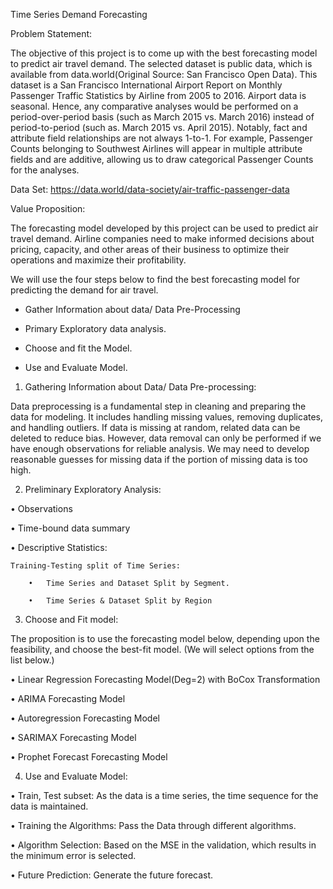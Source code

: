 Time Series Demand Forecasting

Problem Statement:

The objective of this project is to come up with the best forecasting model to predict air travel demand. The selected dataset is public data, which is available from data.world(Original Source: San Francisco Open Data). This dataset is a San Francisco International Airport Report on Monthly Passenger Traffic Statistics by Airline from 2005 to 2016. Airport data is seasonal. Hence, any comparative analyses would be performed on a period-over-period basis (such as March 2015 vs. March 2016) instead of period-to-period (such as. March 2015 vs. April 2015). Notably, fact and attribute field relationships are not always 1-to-1. For example, Passenger Counts belonging to Southwest Airlines will appear in multiple attribute fields and are additive, allowing us to draw categorical Passenger Counts for the analyses.

Data Set:
https://data.world/data-society/air-traffic-passenger-data

Value Proposition: 

The forecasting model developed by this project can be used to predict air travel demand. Airline companies need to make informed decisions about pricing, capacity, and other areas of their business to optimize their operations and maximize their profitability. 

We will use the four steps below to find the best forecasting model for predicting the demand for air travel.

- Gather Information about data/ Data Pre-Processing

- Primary Exploratory data analysis.

- Choose and fit the Model. 

- Use and Evaluate Model.


1.	Gathering Information about Data/ Data Pre-processing:

Data preprocessing is a fundamental step in cleaning and preparing the data for modeling. It includes handling missing values, removing duplicates, and handling outliers. 
If data is missing at random, related data can be deleted to reduce bias. However, data removal can only be performed if we have enough observations for reliable analysis. We may need to develop reasonable guesses for missing data if the portion of missing data is too high. 

2.	Preliminary Exploratory Analysis:

•	Observations

•	Time-bound data summary

•	Descriptive Statistics: 
 
	Training-Testing split of Time Series: 

		•	Time Series and Dataset Split by Segment.

		•	Time Series & Dataset Split by Region
     

3.	Choose and Fit model: 

The proposition is to use the forecasting model below, depending upon the feasibility, and choose the best-fit model. (We will select options from the list below.)

•	Linear Regression Forecasting Model(Deg=2) with BoCox Transformation

•	ARIMA Forecasting Model 

•	Autoregression Forecasting Model

•	SARIMAX Forecasting Model

•	Prophet Forecast Forecasting Model


4.	Use and Evaluate Model:

•	Train, Test subset: As the data is a time series, the time sequence for the data is maintained.

•	Training the Algorithms: Pass the Data through different algorithms.

•	Algorithm Selection: Based on the MSE in the validation, which results in the minimum error is selected.

•	Future Prediction: Generate the future forecast.
